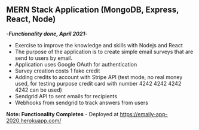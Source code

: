 ## MERN Stack Application (MongoDB, Express, React, Node)
-***Functionality done, April 2021***- 

- Exercise to improve the knowledge and skills with Nodejs and React
- The purpose of the application is to create simple email surveys that are send to users by email. 
- Application uses Google OAuth for authentication
- Survey creation costs 1 fake credit
- Adding credits to account with Stripe API (test mode, no real money used, for testing purpose credit card with number 4242 4242 4242 4242 can be used)
- Sendgrid API to sent emails for recipients
- Webhooks from sendgrid to track answers from users

**Note: Functionality Completes** - Deployed at https://emaily-app-2020.herokuapp.com/

